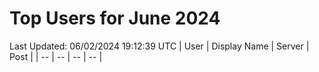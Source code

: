 # Top Users for June 2024
Last Updated: 06/02/2024 19:12:39 UTC
| User | Display Name | Server | Post |
| -- | -- | -- | -- |
